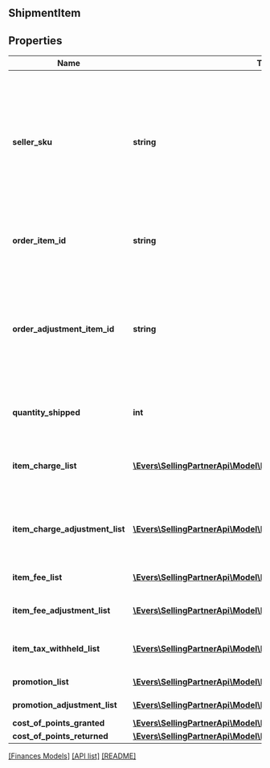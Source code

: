 ## ShipmentItem

## Properties

Name | Type | Description | Notes
------------ | ------------- | ------------- | -------------
**seller_sku** | **string** | The seller SKU of the item. The seller SKU is qualified by the seller&#39;s seller ID, which is included with every call to the Selling Partner API. | [optional]
**order_item_id** | **string** | An Amazon-defined order item identifier. | [optional]
**order_adjustment_item_id** | **string** | An Amazon-defined order adjustment identifier defined for refunds, guarantee claims, and chargeback events. | [optional]
**quantity_shipped** | **int** | The number of items shipped. | [optional]
**item_charge_list** | [**\Evers\SellingPartnerApi\Model\Finances\ChargeComponent[]**](ChargeComponent.md) | A list of charge information on the seller&#39;s account. | [optional]
**item_charge_adjustment_list** | [**\Evers\SellingPartnerApi\Model\Finances\ChargeComponent[]**](ChargeComponent.md) | A list of charge information on the seller&#39;s account. | [optional]
**item_fee_list** | [**\Evers\SellingPartnerApi\Model\Finances\FeeComponent[]**](FeeComponent.md) | A list of fee component information. | [optional]
**item_fee_adjustment_list** | [**\Evers\SellingPartnerApi\Model\Finances\FeeComponent[]**](FeeComponent.md) | A list of fee component information. | [optional]
**item_tax_withheld_list** | [**\Evers\SellingPartnerApi\Model\Finances\TaxWithheldComponent[]**](TaxWithheldComponent.md) | A list of information about taxes withheld. | [optional]
**promotion_list** | [**\Evers\SellingPartnerApi\Model\Finances\Promotion[]**](Promotion.md) | A list of promotions. | [optional]
**promotion_adjustment_list** | [**\Evers\SellingPartnerApi\Model\Finances\Promotion[]**](Promotion.md) | A list of promotions. | [optional]
**cost_of_points_granted** | [**\Evers\SellingPartnerApi\Model\Finances\Currency**](Currency.md) |  | [optional]
**cost_of_points_returned** | [**\Evers\SellingPartnerApi\Model\Finances\Currency**](Currency.md) |  | [optional]

[[Finances Models]](../) [[API list]](../../Api) [[README]](../../../README.md)
